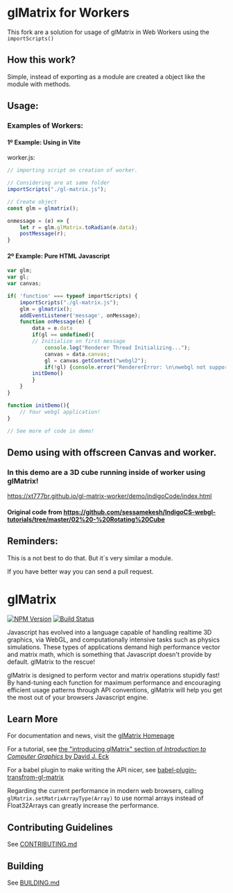 # glMatrix for Workers
This fork are a solution for usage of glMatrix in Web Workers using the `importScripts()`

## How this work?
Simple, instead of exporting as a module are created a object like the module with methods.

## Usage:

### Examples of Workers:

#### 1º Example: Using in Vite

worker.js:

```js
// importing script on creation of worker.

// Considering are at same folder
importScripts("./gl-matrix.js");

// Create object
const glm = glmatrix();

onmessage = (e) => {
    let r = glm.glMatrix.toRadian(e.data);
    postMessage(r);
}
```

#### 2º Example: Pure HTML Javascript

```js
var glm;
var gl;
var canvas;

if( 'function' === typeof importScripts) {
    importScripts("./gl-matrix.js");
    glm = glmatrix();
    addEventListener('message', onMessage);
    function onMessage(e) { 
        data = e.data
        if(gl == undefined){
        // Initialize on first message
            console.log("Renderer Thread Initializing...");
            canvas = data.canvas;
            gl = canvas.getContext("webgl2");
            if(!gl) {console.error("RendererError: \n\nwebgl not supported!");}
	    initDemo()
    	}
    }    
}

function initDemo(){
    // Your webgl application!
}

// See more of code in demo!
```



## Demo using with offscreen Canvas and worker.
### In this demo are a 3D cube running inside of worker using glMatrix!

https://xt777br.github.io/gl-matrix-worker/demo/indigoCode/index.html

#### Original code from https://github.com/sessamekesh/IndigoCS-webgl-tutorials/tree/master/02%20-%20Rotating%20Cube


## Reminders:

This is a not best to do that. But it´s very similar a module.

If you have better way you can send a pull request.

glMatrix
=======================
[![NPM Version](https://img.shields.io/npm/v/gl-matrix.svg)](https://www.npmjs.com/package/gl-matrix)
[![Build Status](https://travis-ci.org/toji/gl-matrix.svg)](https://travis-ci.org/toji/gl-matrix)

Javascript has evolved into a language capable of handling realtime 3D graphics, 
via WebGL, and computationally intensive tasks such as physics simulations.
These types of applications demand high performance vector and matrix math,
which is something that Javascript doesn't provide by default.
glMatrix to the rescue!

glMatrix is designed to perform vector and matrix operations stupidly fast! By
hand-tuning each function for maximum performance and encouraging efficient
usage patterns through API conventions, glMatrix will help you get the most out
of your browsers Javascript engine.

Learn More
----------------------
For documentation and news, visit the [glMatrix Homepage](http://glmatrix.net/)

For a tutorial, see [the "introducing glMatrix" section of _Introduction to Computer Graphics_ by David J. Eck](http://math.hws.edu/graphicsbook/c7/s1.html#webgl3d.1.2)

For a babel plugin to make writing the API nicer, see [babel-plugin-transfrom-gl-matrix](https://github.com/akira-cn/babel-plugin-transform-gl-matrix)

Regarding the current performance in modern web browsers, calling `glMatrix.setMatrixArrayType(Array)` to use normal arrays instead of Float32Arrays can greatly increase the performance.

Contributing Guidelines
----------------------
See [CONTRIBUTING.md](./CONTRIBUTING.md)

Building
----------------------
See [BUILDING.md](./BUILDING.md)
